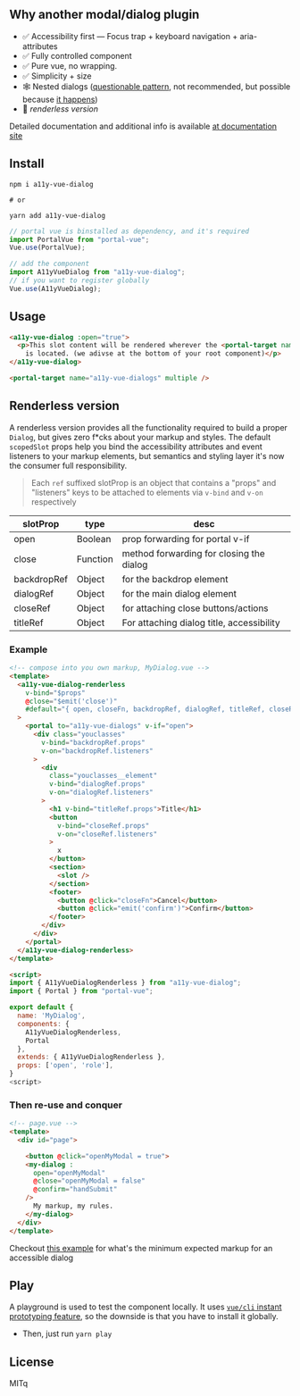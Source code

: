 ## Why another modal/dialog plugin

- ✅ Accessibility first — Focus trap + keyboard navigation + aria-attributes
- ✅ Fully controlled component
- ✅ Pure vue, no wrapping.
- ✅ Simplicity + size
- 🕸 Nested dialogs ([questionable pattern](https://github.com/edenspiekermann/a11y-dialog#nested-dialogs), not recommended, but possible because [it happens](https://cl.ly/be43f69393f7))
- 🚧 _renderless version_

Detailed documentation and additional info is available [at documentation site](https://renatodeleao.github.io/a11y-vue-dialog/)

## Install

```
npm i a11y-vue-dialog

# or

yarn add a11y-vue-dialog
```

```js
// portal vue is binstalled as dependency, and it's required
import PortalVue from "portal-vue";
Vue.use(PortalVue);

// add the component
import A11yVueDialog from "a11y-vue-dialog";
// if you want to register globally
Vue.use(A11yVueDialog);
```

## Usage

```html
<a11y-vue-dialog :open="true">
  <p>This slot content will be rendered wherever the <portal-target name="a11y-vue-dialogs">
    is located. (we adivse at the bottom of your root component)</p>
</a11y-vue-dialog>
```

```html
<portal-target name="a11y-vue-dialogs" multiple />
```

## Renderless version
A renderless version provides all the functionality required to build a proper `Dialog`, but gives zero f*cks about your markup and styles. The default `scopedSlot` props help you bind the accessibility attributes and event listeners to your markup elements, but semantics and styling layer it's now the consumer full responsibility.

> Each `ref` suffixed slotProp is an object that contains a "props" and "listeners" keys to be attached to elements via `v-bind` and `v-on` respectively

| slotProp    | type     | desc
| ------------| -------- | ---- |
| open        | Boolean  | prop forwarding for portal v-if   
| close       | Function | method forwarding for closing the dialog   
| backdropRef | Object   | for the backdrop element
| dialogRef   | Object   | for the main dialog element
| closeRef    | Object   | for attaching close buttons/actions
| titleRef    | Object   | For attaching dialog title, accessibility 


### Example
```html
<!-- compose into you own markup, MyDialog.vue -->
<template>
  <a11y-vue-dialog-renderless 
    v-bind="$props"
    @close="$emit('close')"
    #default="{ open, closeFn, backdropRef, dialogRef, titleRef, closeRef }"
  >
    <portal to="a11y-vue-dialogs" v-if="open">
      <div class="youclasses" 
        v-bind="backdropRef.props" 
        v-on="backdropRef.listeners"
      >
        <div 
          class="youclasses__element" 
          v-bind="dialogRef.props" 
          v-on="dialogRef.listeners"
        >
          <h1 v-bind="titleRef.props">Title</h1> 
          <button 
            v-bind="closeRef.props" 
            v-on="closeRef.listeners"
          >
            x
          </button>
          <section>
            <slot />
          </section>
          <footer>
            <button @click="closeFn">Cancel</button>
            <button @click="emit('confirm')">Confirm</button>
          </footer>
        </div>
      </div>
    </portal>
  </a11y-vue-dialog-renderless>
</template>

<script>
import { A11yVueDialogRenderless } from "a11y-vue-dialog";
import { Portal } from "portal-vue";

export default {
  name: 'MyDialog',
  components: {
    A11yVueDialogRenderless,
    Portal
  },
  extends: { A11yVueDialogRenderless },
  props: ['open', 'role'],
}
<script>
```

### Then re-use and conquer

```html
<!-- page.vue -->
<template>
  <div id="page">

    <button @click="openMyModal = true">
    <my-dialog :
      open="openMyModal" 
      @close="openMyModal = false" 
      @confirm="handSubmit"
    />
      My markup, my rules.
    </my-dialog>
  </div>
</template>
```

Checkout [this example](https://github.com/edenspiekermann/a11y-dialog#expected-dom-structure) for what's the minimum expected markup for an accessible dialog

## Play

A playground is used to test the component locally. It uses [`vue/cli` instant prototyping feature](https://cli.vuejs.org/guide/prototyping.html), so the downside is that you have to install it globally. 

- Then, just run `yarn play` 

## License
MITq